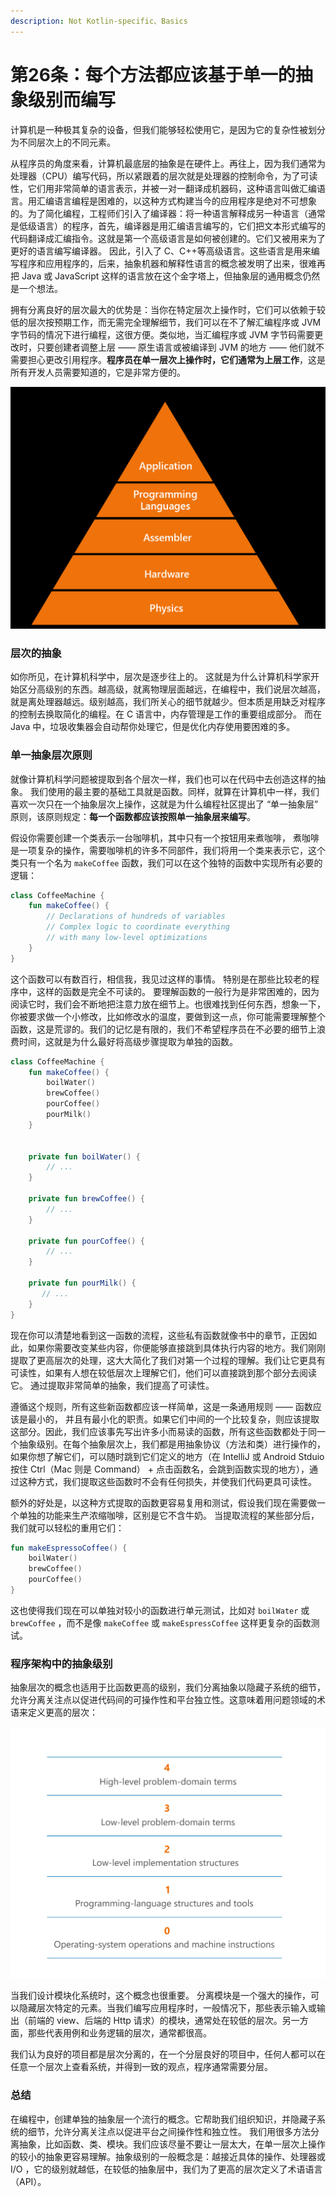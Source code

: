 ```yaml
---
description: Not Kotlin-specific、Basics
---
```


# 第26条：每个方法都应该基于单一的抽象级别而编写

计算机是一种极其复杂的设备，但我们能够轻松使用它，是因为它的复杂性被划分为不同层次上的不同元素。

从程序员的角度来看，计算机最底层的抽象是在硬件上。再往上，因为我们通常为处理器（CPU）编写代码，所以紧跟着的层次就是处理器的控制命令，为了可读性，它们用非常简单的语言表示，并被一对一翻译成机器码，这种语言叫做汇编语言。用汇编语言编程是困难的，以这种方式构建当今的应用程序是绝对不可想象的。为了简化编程，工程师们引入了编译器：将一种语言解释成另一种语言（通常是低级语言）的程序，首先，编译器是用汇编语言编写的，它们把文本形式编写的代码翻译成汇编指令。这就是第一个高级语言是如何被创建的。它们又被用来为了更好的语言编写编译器。 因此，引入了 C、C++等高级语言。这些语言是用来编写程序和应用程序的，后来，抽象机器和解释性语言的概念被发明了出来，很难再把 Java 或 JavaScript 这样的语言放在这个金字塔上，但抽象层的通用概念仍然是一个想法。

拥有分离良好的层次最大的优势是：当你在特定层次上操作时，它们可以依赖于较低的层次按预期工作，而无需完全理解细节，我们可以在不了解汇编程序或 JVM 字节码的情况下进行编程，这很方便。类似地，当汇编程序或 JVM 字节码需要更改时，只要创建者调整上层 —— 原生语言或被编译到 JVM 的地方 —— 他们就不需要担心更改引用程序。**程序员在单一层次上操作时，它们通常为上层工作**，这是所有开发人员需要知道的，它是非常方便的。

![](<../../.gitbook/assets/image (4).png>)

### 层次的抽象

如你所见，在计算机科学中，层次是逐步往上的。 这就是为什么计算机科学家开始区分高级别的东西。越高级，就离物理层面越远，在编程中，我们说层次越高，就是离处理器越远。级别越高，我们所关心的细节就越少。但本质是用缺乏对程序的控制去换取简化的编程。在 C 语言中，内存管理是工作的重要组成部分。 而在 Java 中，垃圾收集器会自动帮你处理它，但是优化内存使用要困难的多。

### 单一抽象层次原则

就像计算机科学问题被提取到各个层次一样，我们也可以在代码中去创造这样的抽象。 我们使用的最主要的基础工具就是函数。同样，就算在计算机中一样，我们喜欢一次只在一个抽象层次上操作，这就是为什么编程社区提出了 “单一抽象层” 原则，该原则规定：**每一个函数都应该按照单一抽象层来编写**。

假设你需要创建一个类表示一台咖啡机，其中只有一个按钮用来煮咖啡， 煮咖啡是一项复杂的操作，需要咖啡机的许多不同部件，我们将用一个类来表示它，这个类只有一个名为 `makeCoffee` 函数，我们可以在这个独特的函数中实现所有必要的逻辑：

```kotlin
class CoffeeMachine { 
    fun makeCoffee() {
        // Declarations of hundreds of variables
        // Complex logic to coordinate everything
        // with many low-level optimizations
    }
}
```

这个函数可以有数百行，相信我，我见过这样的事情。 特别是在那些比较老的程序中，这样的函数是完全不可读的。 要理解函数的一般行为是非常困难的，因为阅读它时，我们会不断地把注意力放在细节上。也很难找到任何东西，想象一下，你被要求做一个小修改，比如修改水的温度，要做到这一点，你可能需要理解整个函数，这是荒谬的。我们的记忆是有限的，我们不希望程序员在不必要的细节上浪费时间，这就是为什么最好将高级步骤提取为单独的函数。

```kotlin
class CoffeeMachine { 
    fun makeCoffee() {
        boilWater()
        brewCoffee()
        pourCoffee()
        pourMilk()
    } 
 

    private fun boilWater() {
        // ...
    }
    
    private fun brewCoffee() {
        // ...
    }

    private fun pourCoffee() {
        // ...
    }

    private fun pourMilk() {
       // ...
    }
}
```

现在你可以清楚地看到这一函数的流程，这些私有函数就像书中的章节，正因如此，如果你需要改变某些内容，你便能够直接跳到具体执行内容的地方。我们刚刚提取了更高层次的处理，这大大简化了我们对第一个过程的理解。我们让它更具有可读性，如果有人想在较低层次上理解它们，他们可以直接跳到那个部分去阅读它。 通过提取非常简单的抽象，我们提高了可读性。

遵循这个规则，所有这些新函数都应该一样简单，这是一条通用规则 —— 函数应该是最小的， 并且有最小化的职责。如果它们中间的一个比较复杂，则应该提取这部分。因此，我们应该事先写出许多小而易读的函数，所有这些函数都处于同一个抽象级别。在每个抽象层次上，我们都是用抽象协议（方法和类）进行操作的，如果你想了解它们，可以随时跳到它们定义的地方（在 IntelliJ 或 Android Stduio 按住 Ctrl（Mac 则是 Command） + 点击函数名，会跳到函数实现的地方），通过这种方式，我们提取这些函数时不会有任何损失，并使我们代码更具可读性。

额外的好处是，以这种方式提取的函数更容易复用和测试，假设我们现在需要做一个单独的功能来生产浓缩咖啡，区别是它不含牛奶。 当提取流程的某些部分后，我们就可以轻松的重用它们：

```kotlin
fun makeEspressoCoffee() {
    boilWater()
    brewCoffee()
    pourCoffee()
}
```

这也使得我们现在可以单独对较小的函数进行单元测试，比如对 `boilWater` 或 `brewCoffee` ，而不是像 `makeCoffee` 或 `makeEspressCoffee` 这样更复杂的函数测试。

### 程序架构中的抽象级别

抽象层次的概念也适用于比函数更高的级别，我们分离抽象以隐藏子系统的细节，允许分离关注点以促进代码间的可操作性和平台独立性。这意味着用问题领域的术语来定义更高的层次：

![](<../../.gitbook/assets/image (7) (1).png>)

当我们设计模块化系统时，这个概念也很重要。 分离模块是一个强大的操作，可以隐藏层次特定的元素。当我们编写应用程序时，一般情况下，那些表示输入或输出（前端的 view、后端的 Http 请求）的模块，通常处在较低的层次。另一方面，那些代表用例和业务逻辑的层次，通常都很高。

我们认为良好的项目都是层次分离的，在一个分层良好的项目中，任何人都可以在任意一个层次上查看系统，并得到一致的观点，程序通常需要分层。

### 总结

在编程中，创建单独的抽象层一个流行的概念。它帮助我们组织知识，并隐藏子系统的细节，允许分离关注点以促进平台之间操作性和独立性。 我们用很多方法分离抽象，比如函数、类、模块。我们应该尽量不要让一层太大，在单一层次上操作的较小的抽象更容易理解。抽象级别的一般概念是：越接近具体的操作、处理器或 I/O ，它的级别就越低，在较低的抽象层中，我们为了更高的层次定义了术语语言（API）。
